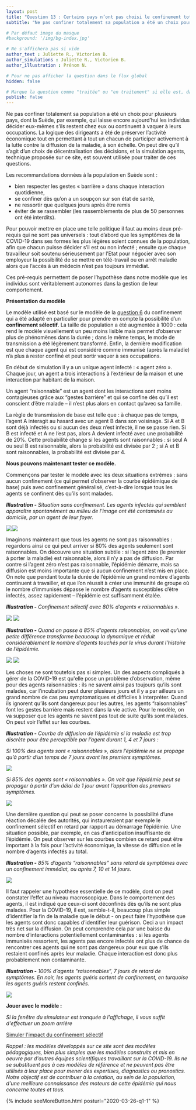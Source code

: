 ```yaml
---
layout: post
title: "Question 13 : Certains pays n’ont pas choisi le confinement total mais le confinement sélectif : est-il possible de juguler ainsi une épidémie ?"
subtitle: "Ne pas confiner totalement sa population a été un choix pour plusieurs pays, dont la Suède..."

# Par défaut image du masque
#background: '/img/bg-index.jpg'

# Ne s'affichera pas si vide
author_text : Juliette R., Victorien B.
author_simulations : Juliette R., Victorien B.
author_illustration : Prénom N.

# Pour ne pas afficher la question dans le flux global
hidden: false

# Marque la question comme "traitée" ou "en traitement" si elle est, dans cette ordre, publiée ou non
publish: false
---
```

Ne pas confiner totalement sa population a été un choix pour plusieurs pays, dont la Suède, par exemple, qui laisse encore aujourd’hui les individus décider eux-mêmes s’ils restent chez eux ou continuent à vaquer à leurs occupations. La logique des dirigeants a été de préserver l’activité économique tout en permettant à tout un chacun de participer activement à la lutte contre la diffusion de la maladie, à son échelle. On peut dire qu’il s’agit d’un choix de décentralisation des décisions, et la simulation agents, technique proposée sur ce site, est souvent utilisée pour traiter de ces questions. 

Les recommandations données à la population en Suède sont  : 
- bien respecter les gestes « barrière » dans chaque interaction quotidienne, 
- se confiner dès qu’on a un soupçon sur son état de santé, 
- ne ressortir que quelques jours après être remis 
- éviter de se rassembler (les rassemblements de plus de 50 personnes ont été interdits). 

Pour pouvoir mettre en place une telle politique il faut au moins deux pré-requis qui ne sont pas universels : tout d’abord que les symptômes  de la COVID-19 dans ses formes les plus légères soient connues de la population, afin que chacun puisse décider s’il est ou non infecté ; ensuite que chaque travailleur soit soutenu sérieusement par l’Etat pour négocier avec son employeur la possibilité de se mettre en télé-travail ou en arrêt maladie alors que l’accès à un médecin n’est pas toujours immédiat. 

Ces pré-requis permettent de poser l’hypothèse dans notre modèle que les individus sont véritablement autonomes dans la gestion de leur comportement. 

**Présentation du modèle**

Le modèle utilisé est basé sur le modèle de la [question 6](https://covprehension.org/2020/03/30/q6.html) du confinement qui a été adapté en particulier pour prendre en compte la possibilité d’un **confinement sélectif**. La taille de population a été augmentée à 1000 : cela rend le modèle visuellement un peu moins lisible mais permet d’observer plus de phénomènes dans la durée ; dans le même temps, le mode de transmission a été légèrement transformé. Enfin, la dernière modification est que chaque agent qui est considéré comme immunisé (après la maladie) n’a plus à rester confiné et peut sortir vaquer à ses occupations.

En début de simulation il y a un unique agent infecté : « agent zéro ». Chaque jour, un agent a trois interactions à l’extérieur de la maison et une interaction par habitant de la maison.

Un agent “raisonnable” est un agent dont les interactions sont moins contagieuses grâce aux  “gestes barrière” et qui se confine dès qu’il est conscient d’être malade – il n’est plus alors en contact qu’avec sa famille.

La règle de transmission de base est telle que : à chaque pas de temps, l’agent A interagit au hasard avec un agent B dans son voisinage. Si A et B sont déjà infectés ou si aucun des deux n’est infecté, il ne se passe rien. Si B est infecté et A ne l’est pas, alors A devient infecté avec une probabilité de 20%. Cette probabilité change si les agents sont raisonnables : si seul A ou seul B est raisonnable, alors la probabilité est divisée par 2 ; si A et B sont raisonnables, la probabilité est divisée par 4.


**Nous pouvons maintenant tester ce modèle.**

Commençons par tester le modèle avec les deux situations extrêmes : sans aucun confinement (ce qui permet d’observer la courbe épidémique de base) puis avec confinement généralisé, c’est-à-dire lorsque tous les agents se confinent dès qu’ils sont malades. 

***Illustration -*** *Situation sans confinement. Les agents infectés qui semblent apparaître spontanément au milieu de l'image ont été contaminés au domicile, par un agent de leur foyer.*

<img src="/img/posts/Q13-Gif-ssconf.gif" class="full-size"><img src="/img/posts/Q13-ssconf-fr.jpg" class="full-size">

Imaginons maintenant que tous les agents ne sont pas raisonnables : regardons ainsi ce qui peut arriver si 80% des agents seulement sont raisonnables. On découvre une situation subtile : si l’agent zéro (le premier à porter la maladie) est raisonnable, alors il n’y a pas de diffusion. Par contre si l’agent zéro n’est pas raisonnable, l’épidémie démarre, mais sa diffusion est moins importante que si aucun confinement n’est mis en place. On note que pendant toute la durée de l’épidémie un grand nombre d’agents continuent à travailler, et que l’on réussit à créer une immunité de groupe où le nombre d’immunisés dépasse le nombre d’agents susceptibles d’être infectés, assez rapidement – l’épidémie est suffisamment étalée.

***Illustration -*** *Confinement sélectif avec 80% d’agents « raisonnables ».*

<img src="/img/posts/Q13-Gif-conf-80-0-0.gif" class="full-size">

<img src="/img/posts/Q13-conf-80-0-0-fr.jpg" class="full-size">


***Illustration -*** *Quand on passe à 85% d’agents raisonnables, on voit qu’une petite différence transforme beaucoup la dynamique et réduit considérablement le nombre d’agents touchés par le virus durant l’histoire de l’épidémie.*

<img src="/img/posts/Q13-Gif-conf-85-0-0.gif" class="full-size">

<img src="/img/posts/Q13-conf-85-0-0-fr.jpg" class="full-size">

Les choses ne sont toutefois pas si simples. Un des aspects compliqués à gérer de la COVID-19 est qu'elle pose un problème d’observation, même pour des agents raisonnables : ils ne savent ainsi pas toujours qu’ils sont malades, car l’incubation peut durer plusieurs jours et il y a par ailleurs un grand nombre de cas peu symptomatiques et difficiles à interpréter. Quand ils ignorent qu’ils sont dangereux pour les autres, les agents “raisonnables” font les gestes barrière mais restent dans la vie active. Pour le modèle, on va supposer que les agents ne savent pas tout de suite qu’ils sont malades. On peut voir l’effet sur les courbes.

***Illustration -*** *Courbe de diffusion de l’épidémie si la maladie est trop discrète pour être perceptible par l’agent durant 1, 4 et 7 jours :* 

*Si 100% des agents sont « raisonnables », alors l’épidémie ne se propage qu’à partir d’un temps de 7 jours avant les premiers symptômes.*

<img src="/img/posts/Q13-Gif-Conf-100-147-0-fr.gif" class="full-size">


*Si 85% des agents sont « raisonnables ». On voit que l’épidémie peut se propager à partir d’un délai de 1 jour avant l’apparition des premiers symptômes.*

<img src="/img/posts/Q13-Gif-conf-85-147-0-fr.gif" class="full-size">

Une dernière question qui peut se poser concerne la possibilité d’une réaction décalée des autorités, qui instaureraient par exemple le confinement sélectif en retard par rapport au démarrage l’épidémie. Une situation possible, par exemple, en cas d'anticipation insuffisante de l’épidémie. On peut observer sur les courbes combien ce retard peut être important à la fois pour l’activité économique, la vitesse de diffusion et le nombre d’agents infectés au total. 

***Illustration -*** *85% d’agents “raisonnables” sans retard de symptômes avec un confinement immédiat, ou après 7, 10 et 14 jours.*

<img src="/img/posts/Q13-Gif-conf-85-0-071014-fr.gif" class="full-size">

Il faut rappeler une hypothèse essentielle de ce modèle, dont on peut constater l’effet au niveau macroscopique. Dans le comportement des agents, il est indiqué que ceux-ci sont déconfinés dès qu’ils ne sont plus malades. Pour la COVID-19, il est, semble-t-il, beaucoup plus simple d’identifier la fin de la maladie que le début - on peut faire l’hypothèse que les agents sont donc capables d’identifier leur guérison. Ceci a un impact très net sur la diffusion. On peut comprendre cela par une baisse du nombre d’interactions potentiellement contaminantes : si les agents immunisés ressortent, les agents pas encore infectés ont plus de chance de rencontrer ces agents qui ne sont pas dangereux pour eux que s’ils restaient confinés après leur maladie. Chaque interaction est donc plus probablement non contaminante.

***Illustration -*** *100% d’agents “raisonnables”, 7 jours de retard de symptômes. En noir, les agents guéris sortent de confinement, en turquoise les agents guéris restent confinés.*

<img src="/img/posts/Q13-conf-85-0-0-sortie-recovered-fr.jpg" class="full-size">

**Jouer avec le modèle :**

*Si la fenêtre du simulateur est tronquée à l'affichage, il vous suffit d'effectuer un zoom arrière*

<a href="#" class="btn btn-primary" 
onclick="loadIframeSimulator(13, this); return false;">Simuler l'impact du confinement sélectif</a>
<div class="iframeContainer"></div>

*Rappel : les modèles développés sur ce site sont des modèles pédagogiques, bien plus simples que les modèles construits et mis en oeuvre par d'autres équipes scientifiques travaillant sur la COVID-19. Ils ne se substituent pas à ces modèles de référence et ne peuvent pas être utilisés à leur place pour mener des expertises, diagnostics ou pronostics. Notre objectif est de contribuer à la création, au sein de la population, d'une meilleure connaissance des moteurs de cette épidémie qui nous concerne toutes et tous.*  

{% include seeMoreButton.html posturl="2020-03-26-q1-1" %}


